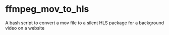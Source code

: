 # ffmpeg_mov_to_hls
A bash script to convert a mov file to a silent HLS package for a background video on a website
